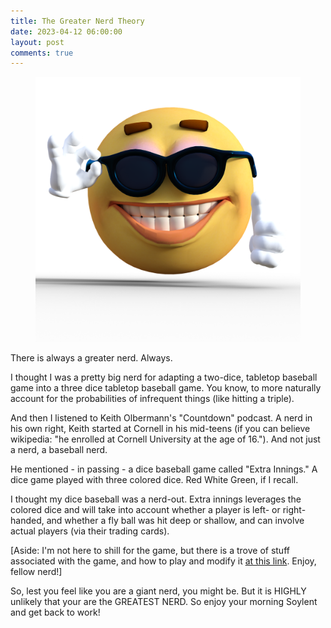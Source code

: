 ```yaml
---
title: The Greater Nerd Theory
date: 2023-04-12 06:00:00
layout: post
comments: true
---
```


<figure>
 <img src="/images/nerd.webp" alt="A graphic of a nerdy emoji, sunglasses and pointy fingers">
</figure>

There is always a greater nerd. Always.

I thought I was a pretty big nerd for adapting a two-dice, tabletop baseball game into a three dice tabletop baseball game. You know, to more naturally account for the probabilities of infrequent things (like hitting a triple).

And then I listened to Keith Olbermann's "Countdown" podcast. A nerd in his own right, Keith started at Cornell in his mid-teens (if you can believe wikipedia: "he enrolled at Cornell University at the age of 16."). And not just a nerd, a baseball nerd. 

He mentioned - in passing - a dice baseball game called "Extra Innings." A dice game played with three colored dice. Red White Green, if I recall.

I thought my dice baseball was a nerd-out. Extra innings leverages the colored dice and will take into account whether a player is left- or right-handed, and whether a fly ball was hit deep or shallow, and can involve actual players (via their trading cards).

[Aside: I'm not here to shill for the game, but there is a trove of stuff associated with the game, and how to play and modify it [at this link](https://www.tabletop-sports.com/downloads.php?cat_id=16). Enjoy, fellow nerd!]

So, lest you feel like you are a giant nerd, you might be. But it is HIGHLY unlikely that your are the GREATEST NERD.  So enjoy your morning Soylent and get back to work!